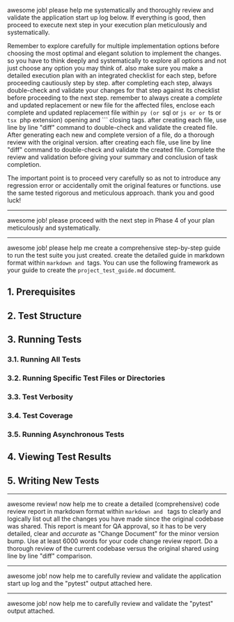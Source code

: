 awesome job! please help me systematically and thoroughly review and validate the application start up log below. If everything is good, then proceed to execute next step in your execution plan meticulously and systematically.

Remember to explore carefully for multiple implementation options before choosing the most optimal and elegant solution to implement the changes. so you have to think deeply and systematically to explore all options and not just choose any option you may think of. also make sure you make a detailed execution plan with an integrated checklist for each step, before proceeding cautiously step by step. after completing each step, always double-check and validate your changes for that step against its checklist before proceeding to the next step. remember to always create a *complete* and updated replacement or new file for the affected files, enclose each complete and updated replacement file within ```py (or ```sql or ```js or or ```ts or ```tsx ```php extension) opening and ``` closing tags. after creating each file, use line by line "diff" command to double-check and validate the created file. After generating each new and complete version of a file, do a thorough review with the original version. after creating each file, use line by line "diff" command to double-check and validate the created file. Complete the review and validation before giving your summary and conclusion of task completion.

The important point is to proceed very carefully so as not to introduce any regression error or accidentally omit the original features or functions. use the same tested rigorous and meticulous approach. thank you and good luck!

---
awesome job! please proceed with the next step in Phase 4 of your plan meticulously and systematically.

---
awesome job! please help me create a comprehensive step-by-step guide to run the test suite you just created. create the detailed guide in markdown format within ```markdown and ```tags. You can use the following framework as your guide to create the `project_test_guide.md` document.

## 1. Prerequisites
## 2. Test Structure
## 3. Running Tests
### 3.1. Running All Tests
### 3.2. Running Specific Test Files or Directories
### 3.3. Test Verbosity
### 3.4. Test Coverage
### 3.5. Running Asynchronous Tests
## 4. Viewing Test Results
## 5. Writing New Tests

---
awesome review! now help me to create a detailed (comprehensive) code review report in markdown format within ```markdown and ``` tags to clearly and logically list out all the changes you have made since the original codebase was shared. This report is meant for QA approval, so it has to be very detailed, clear and *accurate* as "Change Document" for the minor version bump. Use at least 6000 words for your code change review report. Do a thorough review of the current codebase versus the original shared using line by line "diff" comparison.

---
awesome job! now help me to carefully review and validate the application start up log and the "pytest" output attached here.

---
awesome job! now help me to carefully review and validate the "pytest" output attached.


